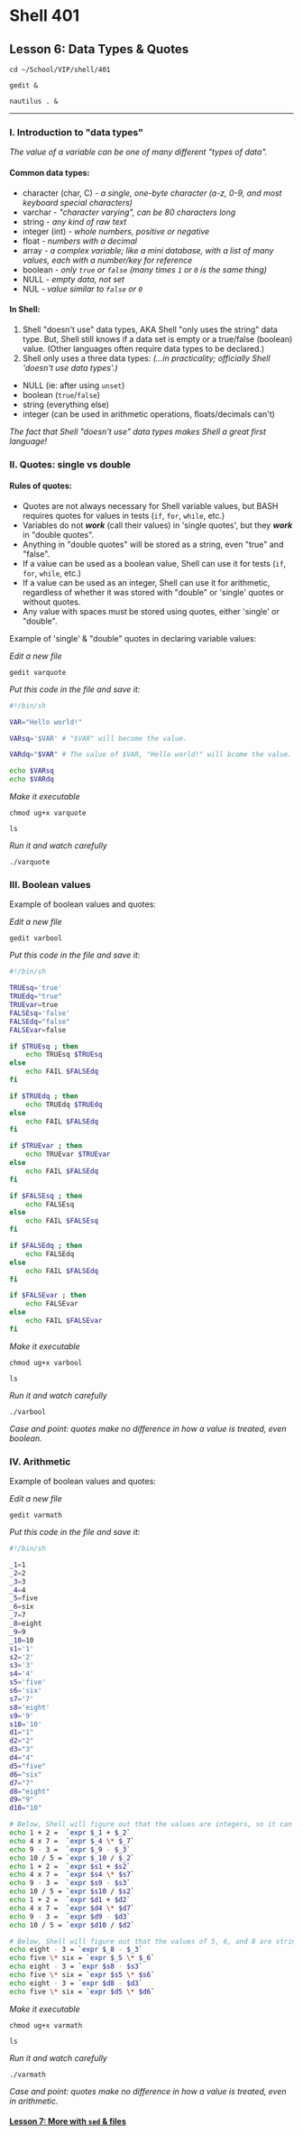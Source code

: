 # Shell 401
## Lesson 6: Data Types & Quotes

`cd ~/School/VIP/shell/401`

`gedit &`

`nautilus . &`

___

### I. Introduction to "data types"

*The value of a variable can be one of many different "types of data".*

#### Common data types:
- character (char, C) *- a single, one-byte character (a-z, 0-9, and most keyboard special characters)*
- varchar *- "character varying", can be 80 characters long*
- string *- any kind of raw text*
- integer (int) *- whole numbers, positive or negative*
- float *- numbers with a decimal*
- array *- a complex variable; like a mini database, with a list of many values, each with a number/key for reference*
- boolean *- only `true` or `false` (many times `1` or `0` is the same thing)*
- NULL *- empty data, not set*
- NUL *- value similar to `false` or `0`*

#### In Shell:
1. Shell "doesn't use" data types, AKA Shell "only uses the string" data type. But, Shell still knows if a data set is empty or a true/false (boolean) value. (Other languages often require data types to be declared.)
2. Shell only uses a three data types: *(...in practicality; officially Shell 'doesn't use data types'.)*
- NULL (ie: after using `unset`)
- boolean (`true`/`false`)
- string (everything else)
- integer (can be used in arithmetic operations, floats/decimals can't)

*The fact that Shell "doesn't use" data types makes Shell a great first language!*

### II. Quotes: single vs double

#### Rules of quotes:
- Quotes are not always necessary for Shell variable values, but BASH requires quotes for values in tests (`if`, `for`, `while`, etc.)
- Variables do not ***work*** (call their values) in 'single quotes', but they ***work*** in "double quotes".
- Anything in "double quotes" will be stored as a string, even "true" and "false".
- If a value can be used as a boolean value, Shell can use it for tests (`if`, `for`, `while`, etc.)
- If a value can be used as an integer, Shell can use it for arithmetic, regardless of whether it was stored with "double" or 'single' quotes or without quotes.
- Any value with spaces must be stored using quotes, either 'single' or "double".

Example of 'single' & "double" quotes in declaring variable values:

*Edit a new file*

`gedit varquote`

*Put this code in the file and save it:*

```sh
#!/bin/sh

VAR="Hello world!"

VARsq='$VAR' # "$VAR" will become the value.

VARdq="$VAR" # The value of $VAR, "Hello world!" will bcome the value.

echo $VARsq
echo $VARdq
```

*Make it executable*

`chmod ug+x varquote`

`ls`

*Run it and watch carefully*

`./varquote`


### III. Boolean values

Example of boolean values and quotes:

*Edit a new file*

`gedit varbool`

*Put this code in the file and save it:*

```sh
#!/bin/sh

TRUEsq='true'
TRUEdq="true"
TRUEvar=true
FALSEsq='false'
FALSEdq="false"
FALSEvar=false

if $TRUEsq ; then
    echo TRUEsq $TRUEsq
else
    echo FAIL $FALSEdq
fi

if $TRUEdq ; then
    echo TRUEdq $TRUEdq
else
    echo FAIL $FALSEdq
fi

if $TRUEvar ; then
    echo TRUEvar $TRUEvar
else
    echo FAIL $FALSEdq
fi

if $FALSEsq ; then
    echo FALSEsq
else
    echo FAIL $FALSEsq
fi

if $FALSEdq ; then
    echo FALSEdq
else
    echo FAIL $FALSEdq
fi

if $FALSEvar ; then
    echo FALSEvar
else
    echo FAIL $FALSEvar
fi
```

*Make it executable*

`chmod ug+x varbool`

`ls`

*Run it and watch carefully*

`./varbool`

*Case and point: quotes make no difference in how a value is treated, even boolean.*

### IV. Arithmetic

Example of boolean values and quotes:

*Edit a new file*

`gedit varmath`

*Put this code in the file and save it:*

```sh
#!/bin/sh

_1=1
_2=2
_3=3
_4=4
_5=five
_6=six
_7=7
_8=eight
_9=9
_10=10
s1='1'
s2='2'
s3='3'
s4='4'
s5='five'
s6='six'
s7='7'
s8='eight'
s9='9'
s10='10'
d1="1"
d2="2"
d3="3"
d4="4"
d5="five"
d6="six"
d7="7"
d8="eight"
d9="9"
d10="10"

# Below, Shell will figure out that the values are integers, so it can do arithmetic with them:
echo 1 + 2 =  `expr $_1 + $_2`
echo 4 x 7 =  `expr $_4 \* $_7`
echo 9 - 3 =  `expr $_9 - $_3`
echo 10 / 5 = `expr $_10 / $_2`
echo 1 + 2 =  `expr $s1 + $s2`
echo 4 x 7 =  `expr $s4 \* $s7`
echo 9 - 3 =  `expr $s9 - $s3`
echo 10 / 5 = `expr $s10 / $s2`
echo 1 + 2 =  `expr $d1 + $d2`
echo 4 x 7 =  `expr $d4 \* $d7`
echo 9 - 3 =  `expr $d9 - $d3`
echo 10 / 5 = `expr $d10 / $d2`

# Below, Shell will figure out that the values of 5, 6, and 8 are strings, not integers:
echo eight - 3 = `expr $_8 - $_3`
echo five \* six = `expr $_5 \* $_6`
echo eight - 3 = `expr $s8 - $s3`
echo five \* six = `expr $s5 \* $s6`
echo eight - 3 = `expr $d8 - $d3`
echo five \* six = `expr $d5 \* $d6`
```

*Make it executable*

`chmod ug+x varmath`

`ls`

*Run it and watch carefully*

`./varmath`

*Case and point: quotes make no difference in how a value is treated, even in arithmetic.*

#### [Lesson 7: More with `sed` & files](https://github.com/inkVerb/vip/blob/master/401-shell/Lesson-07.md)
